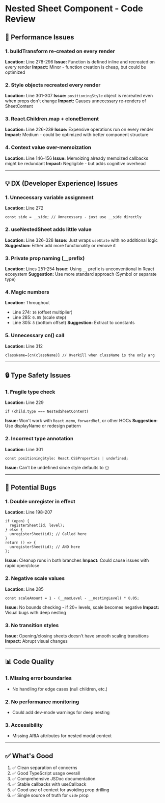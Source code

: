 # Nested Sheet Component - Code Review

## 🚀 Performance Issues

### 1. **buildTransform re-created on every render**

**Location:** Line 278-296
**Issue:** Function is defined inline and recreated on every render
**Impact:** Minor - function creation is cheap, but could be optimized

### 2. **Style objects recreated every render**

**Location:** Line 301-307
**Issue:** `positioningStyle` object is recreated even when props don't change
**Impact:** Causes unnecessary re-renders of SheetContent

### 3. **React.Children.map + cloneElement**

**Location:** Line 226-239
**Issue:** Expensive operations run on every render
**Impact:** Medium - could be optimized with better component structure

### 4. **Context value over-memoization**

**Location:** Line 146-156
**Issue:** Memoizing already memoized callbacks might be redundant
**Impact:** Negligible - but adds cognitive overhead

---

## 💡 DX (Developer Experience) Issues

### 1. **Unnecessary variable assignment**

**Location:** Line 272

```tsx
const side = __side; // Unnecessary - just use __side directly
```

### 2. **useNestedSheet adds little value**

**Location:** Line 326-328
**Issue:** Just wraps `useState` with no additional logic
**Suggestion:** Either add more functionality or remove it

### 3. **Private prop naming (\_\_prefix)**

**Location:** Lines 251-254
**Issue:** Using `__` prefix is unconventional in React ecosystem
**Suggestion:** Use more standard approach (Symbol or separate type)

### 4. **Magic numbers**

**Location:** Throughout

- Line 274: `16` (offset multiplier)
- Line 285: `0.05` (scale step)
- Line 305: `8` (bottom offset)
  **Suggestion:** Extract to constants

### 5. **Unnecessary cn() call**

**Location:** Line 312

```tsx
className={cn(className)} // Overkill when className is the only arg
```

---

## 🔒 Type Safety Issues

### 1. **Fragile type check**

**Location:** Line 229

```tsx
if (child.type === NestedSheetContent)
```

**Issue:** Won't work with `React.memo`, `forwardRef`, or other HOCs
**Suggestion:** Use displayName or redesign pattern

### 2. **Incorrect type annotation**

**Location:** Line 301

```tsx
const positioningStyle: React.CSSProperties | undefined;
```

**Issue:** Can't be undefined since style defaults to `{}`

---

## 🐛 Potential Bugs

### 1. **Double unregister in effect**

**Location:** Line 198-207

```tsx
if (open) {
  registerSheet(id, level);
} else {
  unregisterSheet(id); // Called here
}
return () => {
  unregisterSheet(id); // AND here
};
```

**Issue:** Cleanup runs in both branches
**Impact:** Could cause issues with rapid open/close

### 2. **Negative scale values**

**Location:** Line 285

```tsx
const scaleAmount = 1 - (__maxLevel - __nestingLevel) * 0.05;
```

**Issue:** No bounds checking - if 20+ levels, scale becomes negative
**Impact:** Visual bugs with deep nesting

### 3. **No transition styles**

**Issue:** Opening/closing sheets doesn't have smooth scaling transitions
**Impact:** Abrupt visual changes

---

## 📊 Code Quality

### 1. Missing error boundaries

- No handling for edge cases (null children, etc.)

### 2. No performance monitoring

- Could add dev-mode warnings for deep nesting

### 3. Accessibility

- Missing ARIA attributes for nested modal context

---

## ✅ What's Good

1. ✅ Clean separation of concerns
2. ✅ Good TypeScript usage overall
3. ✅ Comprehensive JSDoc documentation
4. ✅ Stable callbacks with useCallback
5. ✅ Good use of context for avoiding prop drilling
6. ✅ Single source of truth for `side` prop

